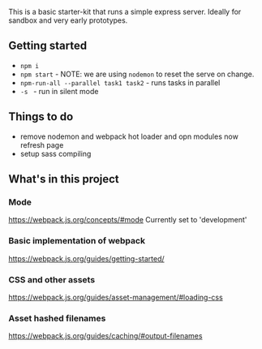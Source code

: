 This is a basic starter-kit that runs a simple express server. Ideally for sandbox and very early prototypes.

## Getting started
- `npm i`
- `npm start` - NOTE: we are using `nodemon` to reset the serve on change.
- `npm-run-all --parallel task1 task2` - runs tasks in parallel
- `-s ` - run in silent mode

## Things to do
- remove nodemon and webpack hot loader and opn modules now refresh page
- setup sass compiling
## What's in this project 

### Mode
https://webpack.js.org/concepts/#mode
Currently set to 'development'

### Basic implementation of webpack
https://webpack.js.org/guides/getting-started/

### CSS and other assets
https://webpack.js.org/guides/asset-management/#loading-css

### Asset hashed filenames
https://webpack.js.org/guides/caching/#output-filenames


